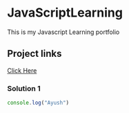 # JavaScriptLearning

This is my Javascript Learning portfolio

## Project links
[Click Here](
    https://stackblitz.com/edit/stackblitz-starters-jnrgxdqs?file=project%201%2Findex.html,project%201%2Fstyle.css,project%201%2Fchaiaurcode.js
)

 ### Solution 1
 ```JavaScript
 console.log("Ayush")
 
 ```